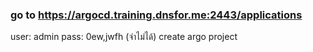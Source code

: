 ### go to https://argocd.training.dnsfor.me:2443/applications


user: admin
pass: 0ew,jwfh   (จำไม่ได้)
create argo project
